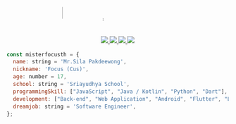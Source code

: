 <img align="center" src="https://github.com/misterfocusth/misterfocusth/blob/master/Sila-Pakdeewong.gif"></img>

<p align="center">
 <a href="https://web.facebook.com/Silapakdeewong2546/"> <img src="https://img.icons8.com/color/40/000000/facebook-new.png"/> </a>
 <a href="https://www.linkedin.com/in/sila-pakdeewong/"> <img src="https://img.icons8.com/color/40/000000/linkedin.png"/> </a>
 <a href="https://www.youtube.com/channel/UCXKxAvmusB9dPvW7UUr_etQ"> <img src="https://img.icons8.com/color/40/000000/youtube-play.png"/> </a>
 <a href="mailto:FocusPakdeewong2546@gmail.com"> <img src="https://img.icons8.com/color/40/000000/gmail--v2.png"/> </a>
</p>

```javascript
const misterfocusth = {
  name: string = 'Mr.Sila Pakdeewong',
  nickname: 'Focus (Cus)',
  age: number = 17,
  school: string = 'Sriayudhya School',
  programmingSkill: ["JavaScript", "Java / Kotlin", "Python", "Dart"],
  development: ["Back-end", "Web Application", "Android", "Flutter", "LINE API"],
  dreamjob: string = 'Software Engineer',
};
```

